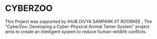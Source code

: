 # CYBERZOO
This Project was supported by IHUB DIVYA SAMPARK IIT ROORKEE ,  The "CyberZoo: Developing a Cyber-Physical Animal Tamer System" project aims to create an intelligent system to reduce human-wildlife conflicts.
